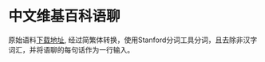 # 中文维基百科语聊

原始语料[下载地址](http://download.wikipedia.com/zhwiki/latest/zhwiki-latest-pages-articles.xml.bz2), 经过简繁体转换，使用Stanford分词工具分词，且去除非汉字词汇，并将语聊的每句话作为一行输入。
